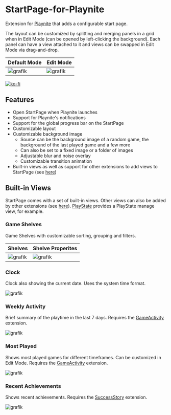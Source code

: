 # StartPage-for-Playnite

Extension for [Playnite](https://github.com/JosefNemec/Playnite) that adds a configurable start page.

The layout can be customized by splitting and merging panels in a grid when in Edit Mode (can be opened by left-clicking the background).
Each panel can have a view attached to it and views can be swapped in Edit Mode via drag-and-drop.

|Default Mode | Edit Mode |
|-------------|-----------|
|![grafik](https://user-images.githubusercontent.com/24227002/166326510-6121a702-7abd-482b-b727-2ef2786fdaf4.png)|![grafik](https://user-images.githubusercontent.com/24227002/166326546-ed639a7d-6141-415f-8316-d98bc71118e5.png)|

[![ko-fi](https://ko-fi.com/img/githubbutton_sm.svg)](https://ko-fi.com/C1C6CH5IN)

## Features

- Open StartPage when Playnite launches
- Support for Playnite's notifications
- Support for the global progress bar on the StartPage
- Customizable layout
- Customizable background image
  - Source can be the background image of a random game, the background of the last played game and a few more
  - Can also be set to a fixed image or a folder of images
  - Adjustable blur and noise overlay
  - Customizable transition animation
- Built-in views as well as support for other extensions to add views to StartPage (see [here](https://github.com/felixkmh/StartPage-for-Playnite/wiki/Integrating-with-other-Extensions))

## Built-in Views

StartPage comes with a set of built-in views. Other views can also be added by other extensions (see [here](https://github.com/felixkmh/StartPage-for-Playnite/wiki/Integrating-with-other-Extensions)). [PlayState](https://github.com/darklinkpower/PlayniteExtensionsCollection/tree/master/source/Generic/PlayState) provides a PlayState manage view, for example. 

### Game Shelves

Game Shelves with customizable sorting, grouping and filters.

| Shelves | Shelve Properites |
|--------------|-----------|
|![grafik](https://user-images.githubusercontent.com/24227002/166330058-2fb741be-d0ad-4878-858e-a3092a25eae0.png)|![grafik](https://user-images.githubusercontent.com/24227002/166330144-1d99c2c6-0e26-4721-b989-60db832eabef.png)|


### Clock

Clock also showing the current date. Uses the system time format.

![grafik](https://user-images.githubusercontent.com/24227002/166329790-286656da-09f4-4106-8780-f29c98560c6e.png)

### Weekly Activity

Brief summary of the playtime in the last 7 days. Requires the [GameActivity](https://github.com/Lacro59/playnite-gameactivity-plugin) extension.

![grafik](https://user-images.githubusercontent.com/24227002/166330561-607c278e-e18a-4037-bf54-919366cbb61e.png)

### Most Played
Shows most played games for different timeframes. Can be customized in Edit Mode. Requires the [GameActivity](https://github.com/Lacro59/playnite-gameactivity-plugin) extension.

![grafik](https://user-images.githubusercontent.com/24227002/166330863-d50389dc-2a05-4183-95c8-e09b4fdcb770.png)

### Recent Achievements

Shows recent achievements. Requires the [SuccessStory](https://github.com/Lacro59/playnite-successstory-plugin) extension.

![grafik](https://user-images.githubusercontent.com/24227002/166331100-90e1e535-74b1-4618-9cce-03dac4b26fdd.png)


